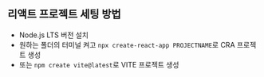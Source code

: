 ## 리액트 프로젝트 세팅 방법

- Node.js LTS 버전 설치
- 원하는 폴더의 터미널 켜고 `npx create-react-app PROJECTNAME`로 CRA 프로젝트 생성
- 또는 `npm create vite@latest`로 VITE 프로젝트 생성


